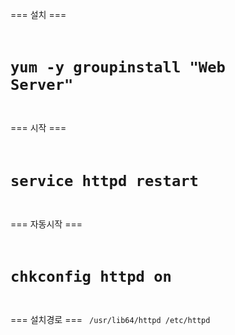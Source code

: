 === 설치 ===
<code>
# yum -y groupinstall "Web Server"
</code>

=== 시작 ===
<code>
# service httpd restart
</code>

=== 자동시작 ===
<code>
# chkconfig httpd on
</code>

=== 설치경로 ===
<code>
/usr/lib64/httpd
/etc/httpd
</code>

